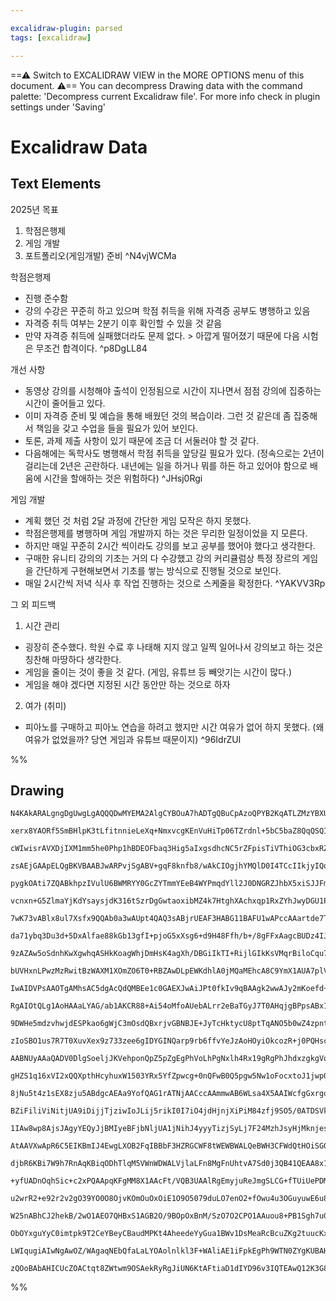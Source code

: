```yaml
---

excalidraw-plugin: parsed
tags: [excalidraw]

---
```

==⚠  Switch to EXCALIDRAW VIEW in the MORE OPTIONS menu of this document. ⚠== You can decompress Drawing data with the command palette: 'Decompress current Excalidraw file'. For more info check in plugin settings under 'Saving'


# Excalidraw Data

## Text Elements
2025년 목표
1. 학점은행제
2. 게임 개발
3. 포트폴리오(게임개발) 준비 ^N4vjWCMa

학점은행제
- 진행 준수함
- 강의 수강은 꾸준히 하고 있으며 학점 취득을 위해 자격증 공부도 병행하고 있음
- 자격증 취득 여부는 2분기 이후 확인할 수 있을 것 같음
- 만약 자격증 취득에 실패했더라도 문제 없다. > 아깝게 떨어졌기 때문에 다음 시험은 무조건 합격이다. ^p8DgLL84

개선 사항
- 동영상 강의를 시청해야 출석이 인정됨으로 시간이 지나면서 점점 강의에 집중하는 시간이 줄어들고 있다.
- 이미 자격증 준비 및 예습을 통해 배웠던 것의 복습이라. 그런 것 같은데 좀 집중해서 책임을 갖고 수업을 들을 필요가 있어 보인다.
- 토론, 과제 제출 사항이 있기 때문에 조금 더 서둘러야 할 것 같다. 
- 다음해에는 독학사도 병행해서 학점 취득을 앞당길 필요가 있다. (정속으로는 2년이 걸리는데 2년은 곤란하다. 내년에는 일을 하거나 뭐를 하든 하고 있어야 함으로 배움에 시간을 할애하는 것은 위험하다) ^JHsj0Rgi

게임 개발
- 계획 했던 것 처럼 2달 과정에 간단한 게임 모작은 하지 못했다.
- 학점은행제를 병행하며 게임 개발까지 하는 것은 무리한 일정이었을 지 모른다.
- 하지만 매일 꾸준히 2시간 씩이라도 강의를 보고 공부를 했어야 했다고 생각한다.
- 구매한 유니티 강의의 기초는 거의 다 수강했고 강의 커리큘럼상 특정 장르의 게임을 간단하게 구현해보면서 기초를 쌓는 방식으로 진행될 것으로 보인다.
- 매일 2시간씩 저녁 식사 후 작업 진행하는 것으로 스케줄을 확정한다. ^YAKVV3Rp

그 외 피드백

1. 시간 관리
- 굉장히 준수했다. 학원 수료 후 나태해 지지 않고 일찍 일어나서 강의보고 하는 것은 칭찬해 마땅하다 생각한다.
- 게임을 줄이는 것이 좋을 것 같다. (게임, 유튜브 등 빼앗기는 시간이 많다.)
- 게임을 해야 겠다면 지정된 시간 동안만 하는 것으로 하자

2. 여가 (취미)
- 피아노를 구매하고 피아노 연습을 하려고 했지만 시간 여유가 없어 하지 못했다. (왜 여유가 없었을까? 당연 게임과 유튜브 때문이지)
 ^96IdrZUl

%%
## Drawing
```compressed-json
N4KAkARALgngDgUwgLgAQQQDwMYEMA2AlgCYBOuA7hADTgQBuCpAzoQPYB2KqATLZMzYBXUtiRoIACyhQ4zZAHoFAc0JRJQgEYA6bGwC2CgF7N6hbEcK4OCtptbErHALRY8RMpWdx8Q1TdIEfARcZgRmBShcZQUebQB2bQBWGjoghH0EDihmbgBtcDBQMBKIEm4IADkAFnoAKwB1AGEAWVxUkshYRAqoLCgO0sxuZ2qeAAZtaoBGAE546YA2AGZx

xerx8YAORf5SmBHlpK3tLfitnnieLeXq+NmxvcgKEnVuHiTp06TZrdnl+5bC5baZ8QqQSQIQjKaTcaabJ4QazKYLccaI5hQUhsADWCCabHwbFIFQAxNMEBSKYNIJpcNgccpsUIOMQCUSSRIsdZmHBcIFsjSIAAzQj4fAAZVgqIkgg8Qsx2LxDVekneGKxuIQUpgMvQcvKiOZMI44VyaGmiLYfOwagOFoR4IgTOEcAAksRzag8gBdRHC8iZD3cDhC

cWIwisrAVXDjIXM1mm5he0Php1hBDEOFbaq3Hig5aIxgsdhcNC5rZFpisTiVThiOG3cbxRZJeILCPMAAi6T6WbQwoIYURmmErIAosFMtkvb7EUI4MRcH24fFqklltdjvFlotZoiiBwcSGw/gD2wGZnuIP8MOnX1MAMJBMPoARRtQgEquwA6KwAdDhfVBAE1VwAECcAAXHAEjVwAcCb/OJUEAGJrABDx1BABwawAcHr/ZZtFQQAb5cADqXABflwAa

zsAEjGAApELQgBKVBAABJwARPvjSgABV+gqF8knfb8/wAkCIOgjhYMQlD0I4TCcIIkjyIQqjaIY/1OCgCVCCMcReHRJ1hQUgAxXB9DFe1UCSREHygABBIhlDLdBgmFAYq1IKBzAIczoSs6BrSFPRslwSMmGDNBUzPJ1iWhSMCBYx82PGN9P1/f8sN4qCYKwoS0IwrC8KIsiKNQ6j6KFXAhCgNgACVwmU1SsSEBAD18gAJKEYSfVAvg+QoAF89mKU

pygkOAti7ZQABkhpzIVulU6BWMRYY0GcZYTmmYEeB4WYPmqdYll2J0DNGRZJhbX5xiSJJFmmdd4g3REXmIN40DOE583mHhW0WD5EUhaFYQtd6nWRPV1M6CBFS1dliTJKlKSQEd6UZBM2UJcGuXIDheX5LI7I0sVJWlSaDSzDUlQQFVbrVNAwSBkG8R1PVgcJQ0nWNSQky9S1gptO04UdIGXQXD1Zz9DTAwQfzUECiMo1m9BcGmeMx2IFmTzTSmEC

vcnxn+G5ZlmaYjKdYsaysjdK316tSzrDgGwtaoxibMZ4k7HtghXAchxqp1RxZYhJwyDGU1PedF2XNWWrXDdrlmH5qm12qjyVoKgaJS9+1QG87yBkyKkS/jnFQQARyfA2jAAwhwALVb/XPAFQawANcdQIuK9A1BAA76mjAAj11BAA1VwADmtQQAI8cAHnHAAcuoDgNQQAL2cAXZbABFx1BABBxwAXVdQQAE8cASprAFzJ1BAFeawAA3sAEebUEARZ

7wK73vABlx8ul7Xsfx9QQAb0a3wAUpt4QAQ3sABjrUEAF3HABG11BAFU1wAPccAAartde7T0AME1qBACYNWfFwqBAAznYAX1GL7rwnoABdHUCABOhwAFMuAAjVwAKs2AB92vegAObsgqgQAY6OABOmrCAA+VAgARUcALp1cFUCAArWwALaOABkJt+gAZVqIWgihJ9UCAB2hwAG6sN0ACzdgAHCcAC41qBACWq8vd+VDGIUAis1CA2dz4F2LmXGB1

da71ybq3Du3d+5DxAlfae88kGb13gfI+pjoG5xXsg6+d9H48Ffh/b+/8gFFxAagcBUDz4IJsagjBOCCHENIZQmh9CmGsM4TwvhqABHCLEagKRsiFFKO0EKTS2QlIqXeIDUoBSoA6T0vgAyesM79BcpZCoNlMZA2LI5dwDS3LFTgJ5BSPlTSkFFuLYKpBQocHCqxCQmiYHaJoqXc++i64N2bm3Y+Zjh6WNngvFxti96HzWU4sJbiH7Pzfl/X+gDgE

9zAZAw5oSdnhKwXgwhqASHkKoagWhjDmHsK4agXh/DBGiIkTI+RijlGIkKsVMqrBiloCqu7RO9VGrfRatoNqJROqFG6pAXq6AABSdVmB1HGCVVQ414CTUzjNbg/w4gLW1qtNc9wzrVERLtdcmEASgmmAWB4Nw2VOhundUO0d0XLH+ICYEoJamlE+k1OEv0gb/VUqUgQmo8Rg05OgckUNqQwwZLzVkWregozRgKFpZTsY0zxvTAm6YNXE1VOqB1RM

bUVHxnLPwzMzRwitBzWAXM1XOmZO6T0+RBZAwDLpEWKdhlA0jMQaMEhcA8C9YmX1AUA7plVinJI1QQQXD3IWU2JZOC0rOPZQ2FsrYtR4DMfaJ0ZiO17CHNOiLSiewnFOP28dA5LhdqK8OfwC37UFUiuOWblalCTniFO7bjKTPQMhQABIOoEADUDgBbVfPoATebACAY4AQYHUDV0AD6dwjAC1M3PQAPqOoEADmzgBcQffqgP+gBUCcABQtfdAA6Hc

IwAIDVPsAAOTgAMhsAC5dgAcQdQMBEe1c0GAEXJwAiJPt0fkIv9qBAAgk2wwAJy2mKoefd+gAP7psfRVAgB4HtQIACDHACtQ9PQArYsL0AAw9gADscABrNgSa6AFeeij798FYUAB+1gAH9sCZA0CgAHZtQIAAInUDwbnuBwAojMIWnoANBru5F0AKOj08MPT0ACKrgAUscAAA1vc2GoEAC89f8cMwMAAWLgADDuoKgQAPzWkMgrejdm6n092SWgy

RgAIOtQLg1AoHAAaLYAG/ab1AKCR88+Ai54oMfoAUebALrr2eBaTGyJ7T0AHqjgBPpsABx1qAdP6Z7h80iL7ACxg1+jxr4n2AA8awi99RM8FfA3QAJzWAAD29uHzAAtDa+aLqBAA+49PdugAHGsA6gQACt1nvboAA5aTEGZvSXL9qA6OAAGxtByHp4AMAAajiHAkNxniItrlEVFqIqKu5zu7D3HqrmeoRl6b0Pqfa+j937kMAZA+ByDF3YMIaQyh

9DWHe5mdzvhwjdESPkao6gWjC3mOsdQBxrjvGBNBJE+JyTcHktycU8ptTqANO5b0wZ4zpntDnyszZ+zqBHPOdc+51AXmfN+aCyFwTEDwswMi91uLCX7HJYsal1AmWct5f+1hIrpXP3laqzVurDXUAtba1hTr3W+sdyG6N8bU21lsNm/NpbK2f1rc24/UBO29sUIO/JQpFUSkW4qbpfS3BZVdHqRZNyzShRtKcvgTpvQPKIi8lEXygy43ZqBiFfwE

zIoSBO1us7R7T0XuvXex9z733zee6gIDYGINQarp9rb6ffvYeJzAoHOyiOkcozR+j0PQHsc49x1A/HmfI4k1J2T8nUBKdrtj3HQue6GZMwD1ApO7MOac1u6n/yUl098wF4LqBQuQNZ7ndnsX4uJZ5yPPnAu8f5cKyVsrvAKuoGq7Vo/TXWsda64/ZXg3htjY7hr0xWvUBze/br39ButvG9nqb83f0ipSpyo4VUAEVY4EAGovpmpWokgOouonQ8UI

AABNUyAAaQADV0DlgSoeljJKVehponQpZ5pZgEgPhVoLhPgNxlh4Rx19gRgPhJhdxzgkgVobZdYrgS0gZhUyYWoaCvgdZZhFh2wdxcxLoPoUVoCkhg0VU0RCZQZEZtUIBdVIYhQ6RDV4YTVkYeQ+QLV8lrVcYPU7UFRHUSYRUKZSgqZtRDDZRjCjRhATRM0Wp/V6ROYHRg1eYw0BZ/RhYhkQ8epJYYxlh00FYnD41LDc1VwJUcwxg2ZWkzZy00B7

gHZS1q16xVI2xQQXpthHcyhuxW1503YRx5YfZpwcg+0nQFwB0Q5pgw5Nw1oFocxtoJ1jwp0E4Z0Lw51rwij7wl0IBUoRJc5AARmsAFi11AbBFjcBQADJnAAf9t4EABumuzF9NBH9QAC6bAAdVfgiQkAAquwARPGG525/1UBABuruwSH2zjPX2SHgGMABk6o47/CRQiTYnrF9d+QACdHp4jjtjAAPTqH0ONgVQEABPOnrIxNuHgZDVAQASlGuM954

8jNu5t4z1sEX8zju5ABdgcAEAa9YofQAG1rATNjAACccAAmmwAB6WLsa4X5AAIWcfgGxrgoQMWwW7n0UABO5wiQADQWZij1ABOpZfVQEAFLxwAF06a5EJp41j25mEcTAAQNbniMyzypLPUAGRhx+QASh7ABdofmwLkAAIWwJebQfYvXOYE3gZDSE1AQAAAnABBRtQFVPXVQG/l2JU3ziPiN3m0ABKhwAAHnUNp4f4X1sS8kjRmI+iBjz5RjxjJjU

BZiFiliViNitjUA9iDijjTjziwIoJLij5rikI0I7iO4jdHjnjXiPiM84zfj9SO5/0ATDSVkjSf0oSYSLsz14TbEkSUSKF0SsTcT8TUBiSyTq4KTqTUBaTUkGSmSa5WSOTuTeTBThSO8xSJTpTZTwN5TUAlTUA1SNTwJtTQFdSidz5DTwSf0TSLSrSbS7SHSC5v9XSPSvSfSIUNIFIilVIJgbdKl7c0BciTJvcJA3d7J2lnIXcfdcCnR/d+k/Jg9p

1IAw8wp8AjsJAgyYEQyJjBMIyeBFjbNljUA1jNihJ4yyyTizjSyLj7F24MzhJsyHjMknjesCzPjiy/jyygSQSqz9zayXk4SESt5myb1UTUBMTfTz48TCTSTyTUAqSaS6ThyLtUAxzOTUAeT+ShStjRTVjxTUApSZS5TKTFSVT1Tv0tSdTv09TdyQT9zDzLTrTbTUB7THSLzv13TPTf4by/SADoVgDKpSBqpwDICFULR0VYDMV4CE0U4IAhCPRSAA

AtAAVXwApR6C5EIKBmIJ4EwgLXOB2FqIBBbF3HZRGCWF8tWEWBWALQeBWH3CFWdQtHOiSG0HGAlROmbBBCVTlUkPeGkMhQ4BRFVXkM1UUIhj1Whg9lhiNQRg5FNR0PRkFH9AMN1FtXlC6qdVJhdUpkdXdVsNmsZgcJ9WTD9XZlcMDXcMRE8P5gjR8JjT8PArKECJTWqBCMVjaIxEiItGHQLWWBoKrVLG4DXC4NKANnNnSLhDembGEMWC2FyMIHyO

djbR6KBi7W9h7RnAqKBiqODhTlqM5VWnWDWALVjlaLFn8MgFnUhtvA7Sd0j3QB41QEAA8x1AQAHlXAAdlsAEYev8biLCCEwAAFrCJz5ABJWr5LbjmXwqAkAAWx2uQAGY6LLANAAdhYXn/SOMAClR7uHrQAWBnes2FANwNq5GzyLABbOcABoZheQACc7ABRVrax4vbNLJFLQ3fiNyfUAGiJm5FnEXRCGzAkwAHKXAAYPtQEAEeW1AQAHz7AB1UZfm

+yfUADnOqhSic+c2xPQAApqKFgMM8X1AAcFt/VQB3UAAlRgEmyjuReJmgSLCG+fTUiUePDMOmBamuhQAD0az08Tj5S6y7UBAAH0fB3bkABIO7ubBeiiEm+Ak/TMhQzQ4vCwrQAHTHb4u7yEPibiAB+VADLOurY2zLst2qfd+f9Yuw7Po8mqmumxmjgZmpO9mrmnm4ufmwCIWouUW7+CWqW2W+WpWnrFWtWquDW3M1AHW/Wo2+k3iofc21DS2wJG2

u2wrR2+e92r2v2gO39YO0O8OjvKOmOuOxOiE1O9O5079duLO7enO2+fOwu4u3OGuyuwE6u8u+uxulu8Y9umszu7u3uxM/m0iIeyh0eyeCeqemexCOel2923hJelem3B863O87IF86pB3RdR8T86yBAWyd3JgX8r3f8rkX3ICvpQPM69oiC0ZcPaCteymmmhm7OgCNmjmmBbm3mouI+k+s+1AC+jPK+3rG+u+i7R+7bZ+3W1AQ242j+s2jvb+q21A

W25nABhCJ2hekB/2wO1AEO7QHBxS1AGB2O/9BOpOxBnM/SzO7O2CPO1AAuou8+PB1Sgh7uGu4h/rUhtugEjukenu3CpMkXehypseye6e2eoBxe5ev8AqQAmFK3eFdy4miAQ8CA5qnyjFMAdqcASNJEOAOAKUYObgbqaASETIJpKAwYBgQgBACgAAIUGs0J6okFJGFEOaOdWewBEAtTdD6H0ClCJi0J1Uhn1UKAgFOdIHOcue2Y0PlluegDNV0Ixh

ObOYxguYyC0imtpk9T2CeYBeyCBaudMPKt4AheedeYyGua1BWv1DsMeaRcBcuZKg2tuucKxahagBhYAHkA0DJ4RSlIWXmcXgXtI7dhG3zEXiWYWtJ7zum1IWXaXoXLm1FxH+nJHLUaXkXYX+QzIXm2AKBIRcAwL2iRW6X9BxxWRTJJXpWQggr+RsQqBuXRXVXtWmJ8CJB4ZVnmBsBsRxQAAND62YJgiYf4DYaQ4QnYCFs1i1/AJA7gEETCCYMYbY

LWIqugiAIwNgAwOZ/WAgaqNEbQfaLaLYOAolnlkl3F+WAliAE1iFpkEgPh9WTN0ZYgKUBAHpZlx5rN4gFoNgJNZV3ATQYIQoomvNkgW5nFCATZwkIK0gZQOkUifMB2XgWomzXtmzSYJIf/IGMqZQMMfkCoTt7tpK9EXgVYQdpd1AEdg7BN0obFwpR1clxyTgf2adEUYWMqKMUZdq8NoGLIGtut7gMAoCogYt0A3pxEcZJZnpjy4KIqAZ293pjdiC

zQOoBAbAHICUcZOACtqt8ZWtwm9OSAekRyRgJiUN6KtAFtiaD1dIYD96v3IQTEAwQ12K3G86gm+t2D/G0IMyLDxD5D+ODqcALFSAUUYIL0YAMZ9qIAA=
```
%%